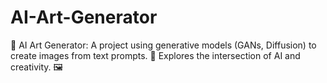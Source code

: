 # AI-Art-Generator
🎨 AI Art Generator: A project using generative models (GANs, Diffusion) to create images from text prompts. 🤖 Explores the intersection of AI and creativity. 🖼️
